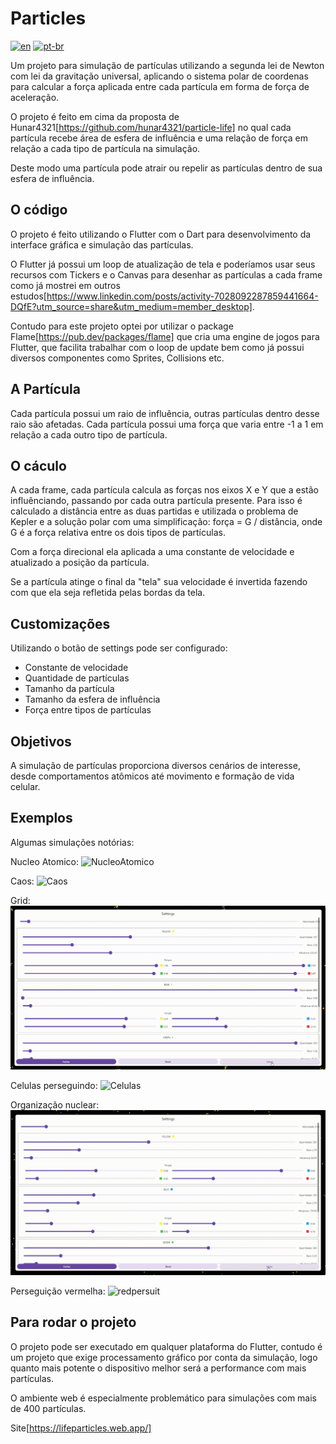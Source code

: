 # Particles

[![en](https://img.shields.io/badge/lang-en-red.svg)](README.md)    [![pt-br](https://img.shields.io/badge/lang-pt--br-green.svg)](README.pt-br.md)

Um projeto para simulação de partículas utilizando a segunda lei de Newton com lei da gravitação universal, aplicando o sistema polar de coordenas para calcular a força aplicada entre cada partícula em forma de força de aceleração.

O projeto é feito em cima da proposta de Hunar4321[https://github.com/hunar4321/particle-life] no qual cada partícula recebe área de esfera de influência e uma relação de força em relação a cada tipo de partícula na simulação.

Deste modo uma partícula pode atrair ou repelir as partículas dentro de sua esfera de influência.

## O código

O projeto é feito utilizando o Flutter com o Dart para desenvolvimento da interface gráfica e simulação das partículas.

O Flutter já possui um loop de atualização de tela e poderíamos usar seus recursos com Tickers e o Canvas para desenhar as partículas a cada frame como já mostrei em outros estudos[https://www.linkedin.com/posts/activity-7028092287859441664-DQfE?utm_source=share&utm_medium=member_desktop].

Contudo para este projeto optei por utilizar o package Flame[https://pub.dev/packages/flame] que cria uma engine de jogos para Flutter, que facilita trabalhar com o loop de update bem como já possui diversos componentes como Sprites, Collisions etc.

## A Partícula

Cada partícula possui um raio de influência, outras partículas dentro desse raio são afetadas.
Cada partícula possui uma força que varia entre -1 a 1 em relação a cada outro tipo de partícula.

## O cáculo

A cada frame, cada partícula calcula as forças nos eixos X e Y que a estão influênciando, passando por cada outra partícula presente.
Para isso é calculado a distância entre as duas partidas e utilizada o problema de Kepler e a solução polar com uma simplificação: força = G / distância, onde G é a força relativa entre os dois tipos de partículas.

Com a força direcional ela aplicada a uma constante de velocidade e atualizado a posição da partícula.

Se a partícula atinge o final da "tela" sua velocidade é invertida fazendo com que ela seja refletida pelas bordas da tela.

## Customizações

Utilizando o botão de settings pode ser configurado:

- Constante de velocidade
- Quantidade de partículas
- Tamanho da partícula
- Tamanho da esfera de influência
- Força entre tipos de partículas

## Objetivos

A simulação de partículas proporciona diversos cenários de interesse, desde comportamentos atômicos até movimento e formação de vida celular.

## Exemplos

Algumas simulações notórias:

Nucleo Atomico:
![NucleoAtomico](examples/atomnuclear.gif "NucleoAtomico")

Caos:
![Caos](examples/Caotic.gif "Caos")

Grid:
![Grid](examples/grid.gif "Grid")

Celulas perseguindo:
![Celulas](examples/lifecell.gif "Celulas")

Organização nuclear:
![nuclear](examples/nucleardistribution.gif "nuclear")

Perseguição vermelha:
![redpersuit](examples/redpersuit.gif "nucleredpersuitar")

## Para rodar o projeto

O projeto pode ser executado em qualquer plataforma do Flutter, contudo é um projeto que exige processamento gráfico por conta da simulação, logo quanto mais potente o dispositivo melhor será a performance com mais partículas.

O ambiente web é especialmente problemático para simulações com mais de 400 partículas.

Site[https://lifeparticles.web.app/]
